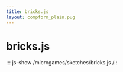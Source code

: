 ```yaml
---
title: bricks.js
layout: compform_plain.pug
---
```


# bricks.js

::: js-show
/microgames/sketches/bricks.js
/::
